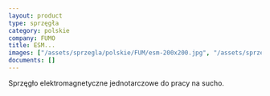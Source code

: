 ```yaml
---
layout: product
type: sprzęgła
category: polskie
company: FUMO
title: ESM...
images: ["/assets/sprzegla/polskie/FUM/esm-200x200.jpg", "/assets/sprzegla/polskie/FUM/esm_02-200x200.jpg"]
documents: []
---
```

Sprzęgło elektromagnetyczne jednotarczowe do pracy na sucho.